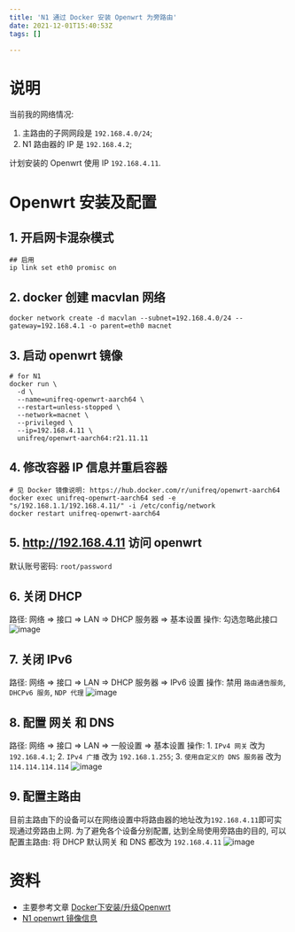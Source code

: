 ```yaml
---
title: 'N1 通过 Docker 安装 Openwrt 为旁路由'
date: 2021-12-01T15:40:53Z
tags: []

---
```


# 说明
当前我的网络情况:
1. 主路由的子网网段是 `192.168.4.0/24`;
2. N1 路由器的 IP 是 `192.168.4.2`;

计划安装的 Openwrt 使用 IP `192.168.4.11`.

# Openwrt 安装及配置
## 1. 开启网卡混杂模式
```
## 启用
ip link set eth0 promisc on
```

## 2. docker 创建 macvlan 网络
```
docker network create -d macvlan --subnet=192.168.4.0/24 --gateway=192.168.4.1 -o parent=eth0 macnet
```

## 3. 启动 openwrt 镜像
```
# for N1
docker run \
  -d \
  --name=unifreq-openwrt-aarch64 \
  --restart=unless-stopped \
  --network=macnet \
  --privileged \
  --ip=192.168.4.11 \
  unifreq/openwrt-aarch64:r21.11.11
```

## 4. 修改容器 IP 信息并重启容器
```
# 见 Docker 镜像说明: https://hub.docker.com/r/unifreq/openwrt-aarch64
docker exec unifreq-openwrt-aarch64 sed -e "s/192.168.1.1/192.168.4.11/" -i /etc/config/network
docker restart unifreq-openwrt-aarch64
```

## 5. http://192.168.4.11 访问 openwrt
默认账号密码: `root/password`

## 6. 关闭 DHCP
路径: 网络 => 接口 => LAN => DHCP 服务器 => 基本设置
操作: 勾选忽略此接口
![image](https://user-images.githubusercontent.com/1747852/144264205-4ef70e4f-6856-444c-acb0-0ad4cb8fd43f.png)

## 7. 关闭 IPv6
路径: 网络 => 接口 => LAN => DHCP 服务器 => IPv6 设置
操作: 禁用 `路由通告服务`, `DHCPv6 服务`, `NDP 代理`
![image](https://user-images.githubusercontent.com/1747852/144264234-5393daf5-02b9-41d0-92b8-c8db06dcbde2.png)

## 8. 配置 网关 和 DNS
路径: 网络 => 接口 => LAN => 一般设置 => 基本设置
操作: 1. `IPv4 网关` 改为 `192.168.4.1`; 2. `IPv4 广播` 改为 `192.168.1.255`; 3. `使用自定义的 DNS 服务器` 改为 `114.114.114.114`
![image](https://user-images.githubusercontent.com/1747852/144266331-6ebd76d9-be64-485c-8f96-a42ce909319d.png)


## 9. 配置主路由
目前主路由下的设备可以在网络设置中将路由器的地址改为`192.168.4.11`即可实现通过旁路由上网.
为了避免各个设备分别配置, 达到全局使用旁路由的目的, 可以配置主路由: 将 DHCP 默认网关 和 DNS 都改为 `192.168.4.11`
![image](https://user-images.githubusercontent.com/1747852/144265148-ae38c859-3c2d-41f7-b53f-24949d54fe88.png)


# 资料
- 主要参考文章 [Docker下安装/升级Openwrt](https://touchren.pub/2020/11/16/openwrt-in-docker/)
- [N1 openwrt 镜像信息](https://www.right.com.cn/forum/thread-958173-1-1.html)